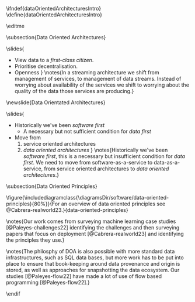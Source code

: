 \ifndef{dataOrientedArchitecturesIntro}
\define{dataOrientedArchitecturesIntro}

\editme

\subsection{Data Oriented Architectures}


\slides{
* View data to a *first-class citizen*.
* Prioritise decentralisation.
* Openness
}
\notes{In a streaming architecture we shift from management of services, to management of data streams. Instead of worrying about availability of the services we shift to worrying about the quality of the data those services are producing.}

\newslide{Data Orientated Architectures}

\slides{
* Historically we've been *software first*
    * A necessary but not sufficient condition for *data first*
* Move from
    1. service oriented architectures
	2. *data oriented architectures*
}
\notes{Historically we've been *software first*, this is a necessary but insufficient condition for *data first*. We need to move from software-as-a-service to data-as-a-service, from service oriented architectures to *data oriented architectures*.}


\subsection{Data Oriented Principles}

\figure{\includediagramclass{\diagramsDir/software/data-oriented-principles}{80%}}{For an overview of data oriented principles see @Cabrera-realworld23.}{data-oriented-principles}

\notes{Our work comes from surveying machine learning case studies [@Paleyes-challenges22] identifying the challenges and then surveying papers that focus on deployment [@Cabrera-realworld23] and identifying the principles they use.}

\notes{The philosphy of DOA is also possible with more standard data infrastructures, such as SQL data bases, but more work has to be put into place to ensure that book-keeping around data provenance and origin is stored, as well as approaches for snapshotting the data ecosystem. Our studies [@Paleyes-flow22] have made a lot of use of flow based programming [@Paleyes-flow22].}

\endif
